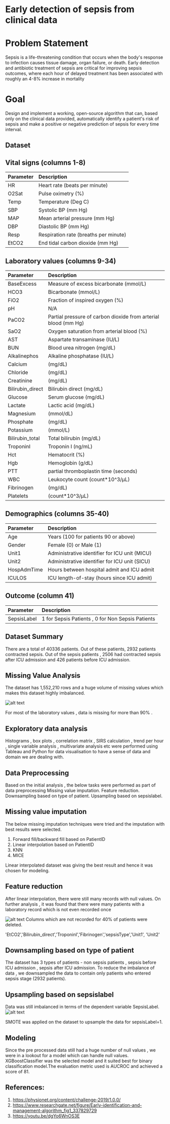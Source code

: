 
# Early detection of sepsis from clinical data

# Problem Statement

Sepsis is a life-threatening condition that occurs when the body's response to infection causes tissue damage, organ failure, or death.
Early detection and antibiotic treatment of sepsis are critical for improving sepsis outcomes, where each hour of delayed treatment has been associated with roughly an 4-8% increase in mortality

# Goal

Design and implement a working, open-source algorithm that can, based only on the clinical data provided, automatically identify a patient's risk of sepsis and make a positive or negative prediction of sepsis for every time interval. 
## Dataset

## Vital signs (columns 1-8)

| Parameter | Description    | 
| :-------- | :------- | 
| HR | Heart rate (beats per minute)| 
| O2Sat | Pulse oximetry (%)| 
| Temp | Temperature (Deg C)| 
| SBP | Systolic BP (mm Hg)| 
| MAP | Mean arterial pressure (mm Hg)| 
| DBP | Diastolic BP (mm Hg)| 
| Resp | Respiration rate (breaths per minute)| 
| EtCO2 | End tidal carbon dioxide (mm Hg)| 

## Laboratory values (columns 9-34)

| Parameter | Description    | 
| :-------- | :------- | 
| BaseExcess |Measure of excess bicarbonate (mmol/L)|
| HCO3 | Bicarbonate (mmol/L)| 
| FiO2 | Fraction of inspired oxygen (%)| 
| pH | N/A|
| PaCO2 | Partial pressure of carbon dioxide from arterial blood (mm Hg)| 
| SaO2 | Oxygen saturation from arterial blood (%)| 
| AST | Aspartate transaminase (IU/L)|
| BUN | Blood urea nitrogen (mg/dL)| 
| Alkalinephos | Alkaline phosphatase (IU/L)| 
| Calcium | (mg/dL)|
| Chloride | (mg/dL)| 
| Creatinine | (mg/dL)| 
| Bilirubin_direct | Bilirubin direct (mg/dL)|
| Glucose | Serum glucose (mg/dL)| 
| Lactate | Lactic acid (mg/dL)| 
| Magnesium | (mmol/dL)|
| Phosphate | (mg/dL)| 
| Potassium | (mmol/L)| 
| Bilirubin_total | Total bilirubin (mg/dL)|
| TroponinI | Troponin I (ng/mL)| 
| Hct | Hematocrit (%)| 
| Hgb | Hemoglobin (g/dL)|
| PTT | partial thromboplastin time (seconds)| 
| WBC | Leukocyte count (count*10^3/µL)| 
| Fibrinogen | (mg/dL)| 
| Platelets | (count*10^3/µL)| 

## Demographics (columns 35-40)

| Parameter | Description    | 
| :-------- | :------- | 
| Age | Years (100 for patients 90 or above)| 
| Gender | Female (0) or Male (1)| 
| Unit1 | Administrative identifier for ICU unit (MICU)| 
| Unit2 | Administrative identifier for ICU unit (SICU)| 
| HospAdmTime| Hours between hospital admit and ICU admit| 
| ICULOS| ICU length-of-stay (hours since ICU admit)| 

## Outcome (column 41)

| Parameter | Description    | 
| :-------- | :------- | 
| SepsisLabel | 1 for Sepsis Patients , 0 for Non Sepsis Patients| 





## Dataset Summary

There are a total of 40336 patients. Out of these patients, 2932 patients contracted sepsis. Out of the sepsis patients , 2506 had contracted sepsis after ICU admission and 426 patients before ICU admission.
## Missing Value Analysis

The dataset has  1,552,210 rows and a huge volume of missing values which makes this dataset highly imbalanced.

![alt text](https://github.com/binitagiri/SepsisPrediction/blob/main/Images/MissingValueC.png?raw=true)

For most of the laboratory values , data is missing for more than 90% . 

## Exploratory data analysis

Histograms , box plots , correlation matrix , SIRS calculation , trend per hour , single variable analysis , multivariate analysis etc  were performed using Tableau and Python for data visualisation to have a sense of data and domain we are dealing with.

## Data Preprocessing

Based on the initial analysis , the below tasks were performed as part of data preprocessing
Missing value imputation.
Feature reduction.
Downsampling based on type of patient.
Upsampling based on sepsislabel. 

## Missing value imputation

The below missing imputation techniques were tried and the imputation with best results were selected.

  1) Forward fill/backward fill based on PatientID
  2) Linear interpolation based on PatientID
  3) KNN
  4) MICE

Linear interpolated dataset was giving the best result and hence it was chosen for modeling.

## Feature reduction

After linear interpolation, there were still many records with null values. On further analysis , it was found that there were many patients with a laboratory record which is not even recorded once

![alt text](https://github.com/binitagiri/SepsisPrediction/blob/main/Images/MissingValueP.png?raw=true)
Columns which are not recorded for 40% of patients were deleted.

'EtCO2','Bilirubin_direct','TroponinI','Fibrinogen','sepsisType','Unit1',
      'Unit2'

## Downsampling based on type of patient

The dataset has 3 types of patients - non sepsis patients , sepsis before ICU admission , sepsis after ICU admission. To reduce the imbalance of data , we downsampled the data to contain only patients who entered sepsis stage (2932 patients).

## Upsampling based on sepsislabel

Data was still imbalanced in terms of the dependent variable SepsisLabel.
![alt text](https://github.com/binitagiri/SepsisPrediction/blob/main/Images/Upsampling.png?raw=true)

SMOTE was applied on the dataset to upsample the data for sepsisLabel=1.

## Modeling

Since the pre processed data still had a huge number of null values , we were in a lookout for a model which can handle null values. XGBoostClassifier was the selected model and it suited best for binary classification model.The evaluation metric used is AUCROC and achieved a score of 81.

## References:

1) https://physionet.org/content/challenge-2019/1.0.0/
2) https://www.researchgate.net/figure/Early-identification-and-management-algorithm_fig1_337829729
3) https://youtu.be/dgYo6WnOS3E

